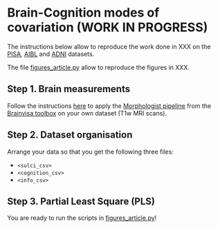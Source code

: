 # Brain-Cognition modes of covariation (WORK IN PROGRESS)

The instructions below allow to reproduce the work done in XXX on the [PISA](https://doi.org/10.1016/j.nicl.2020.102527), [AIBL](https://aibl.csiro.au/) and [ADNI](http://adni.loni.usc.edu/) datasets.

The file [figures_article.py](figures_article.py) allow to reproduce the figures in XXX.

## Step 1. Brain measurements
Follow the instructions [here](https://github.com/LeonieBorne/morpho-deepsulci-docker) to apply the [Morphologist pipeline](https://doi.org/10.1016/j.media.2020.101651) from the [Brainvisa toolbox](https://brainvisa.info) on your own dataset (T1w MRI scans).

## Step 2. Dataset organisation
Arrange your data so that you get the following three files: 
- ```<sulci_csv>```
- ```<cognition_csv>```
- ```<info_csv>```

## Step 3. Partial Least Square (PLS)
You are ready to run the scripts in [figures_article.py](figures_article.py)!

